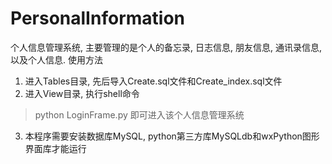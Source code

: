 # PersonalInformation
个人信息管理系统, 主要管理的是个人的备忘录, 日志信息, 朋友信息, 通讯录信息, 以及个人信息.
使用方法
1. 进入Tables目录, 先后导入Create.sql文件和Create_index.sql文件
2. 进入View目录, 执行shell命令
> python LoginFrame.py
即可进入该个人信息管理系统
3. 本程序需要安装数据库MySQL, python第三方库MySQLdb和wxPython图形界面库才能运行
